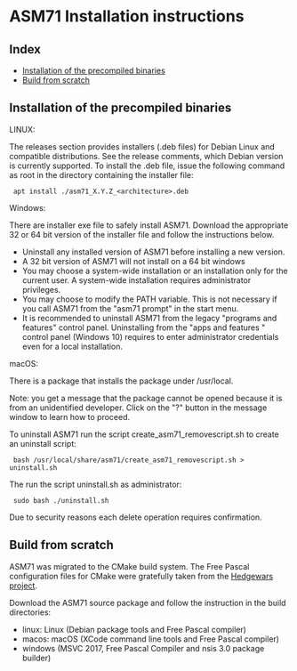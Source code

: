ASM71 Installation instructions
===============================

Index
-----

* [Installation of the precompiled binaries](#installation-of-the-precompiled-binaries)
* [Build from scratch](#build-from-scratch)


Installation of the precompiled binaries
----------------------------------------

LINUX:

The releases section provides installers (.deb files) for Debian Linux and compatible distributions. See
the release comments, which Debian version is currently supported. To install the .deb file, issue the following command as root in the directory containing the installer file:

     apt install ./asm71_X.Y.Z_<architecture>.deb



Windows:

There are installer exe file to safely install ASM71. Download 
the appropriate 32 or 64 bit version of the installer file and follow the
instructions below.

* Uninstall any installed version of ASM71 before installing a new version.
* A 32 bit version of ASM71 will not install on a 64 bit windows
* You may choose a system-wide installation or an installation only for
the current user. A system-wide installation requires administrator privileges.
* You may choose to modify the PATH variable. This is not necessary if you call ASM71 from the "asm71 prompt" in the start menu.
* It is recommended to uninstall ASM71 from the legacy "programs and features" control panel. Uninstalling from the "apps and features " control panel (Windows 10) requires to enter administrator credentials even for a local installation.


macOS:

There is a package that installs the package under /usr/local.

Note: you get a message that the package cannot be opened because it is from
an unidentified developer. Click on the "?" button in the message window to
learn how to proceed.

To uninstall ASM71 run the script create_asm71_removescript.sh to 
create an uninstall script:

     bash /usr/local/share/asm71/create_asm71_removescript.sh > uninstall.sh

The run the script uninstall.sh as administrator:

     sudo bash ./uninstall.sh

Due to security reasons each delete operation requires confirmation.



Build from scratch
------------------

ASM71 was migrated to the CMake build system. The Free Pascal configuration files for CMake were gratefully taken from the [Hedgewars project](https://github.com/hedgewars/hw).

Download the ASM71 source package and follow the instruction in the
build directories:

* linux: Linux (Debian package tools and Free Pascal compiler)
* macos: macOS (XCode command line tools and Free Pascal compiler)
* windows (MSVC 2017, Free Pascal Compiler and nsis 3.0 package builder)

